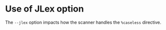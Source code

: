 # Use of JLex option

The `--jlex` option impacts how the scanner handles the `%caseless` directive.

